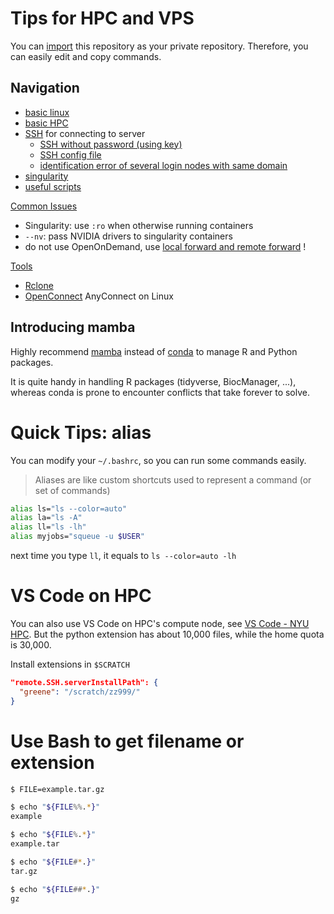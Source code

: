 # Tips for HPC and VPS

You can [import](https://github.com/new/import) this repository as your private repository. Therefore, you can easily edit and copy commands.

## Navigation

- [basic linux](linux.md)
- [basic HPC](hpc.md)
- [SSH](ssh.md) for connecting to server
  - [SSH without password (using key)](ssh.md#public-key-authentication)
  - [SSH config file](ssh.md#config-file)
  - [identification error of several login nodes with same domain](ssh.md#different-servers-with-same-domain)
- [singularity](singularity.md)
- [useful scripts](bin/README.md)

[Common Issues](https://sites.google.com/nyu.edu/nyu-hpc/training-support/resolving-common-issues)

- Singularity: use `:ro` when otherwise running containers
- `--nv`: pass NVIDIA drivers to singularity containers
- do not use OpenOnDemand, use [local forward and remote forward](no-ood.md) !

[Tools](useful-tools.md)

- [Rclone](useful-tools.md#rclone---backup-files)
- [OpenConnect](useful-tools.md#openconnect---vpn) AnyConnect on Linux

## Introducing mamba

Highly recommend [mamba](https://mamba.readthedocs.io/en/latest/) instead of [conda](https://docs.conda.io/en/latest/miniconda.html) to manage R and Python packages.

It is quite handy in handling R packages (tidyverse, BiocManager, ...), whereas conda is prone to encounter conflicts that take forever to solve.

# Quick Tips: alias

You can modify your `~/.bashrc`, so you can run some commands easily.

> Aliases are like custom shortcuts used to represent a command (or set of commands)

```bash
alias ls="ls --color=auto"
alias la="ls -A"
alias ll="ls -lh"
alias myjobs="squeue -u $USER"
```

next time you type `ll`, it equals to `ls --color=auto -lh`

# VS Code on HPC

You can also use VS Code on HPC's compute node, see [VS Code - NYU HPC](https://sites.google.com/nyu.edu/nyu-hpc/training-support/general-hpc-topics/vs-code). But the python extension has about 10,000 files, while the home quota is 30,000.

Install extensions in `$SCRATCH`

```json
"remote.SSH.serverInstallPath": {
  "greene": "/scratch/zz999/"
}
```

# Use Bash to get filename or extension

```bash
$ FILE=example.tar.gz

$ echo "${FILE%%.*}"
example

$ echo "${FILE%.*}"
example.tar

$ echo "${FILE#*.}"
tar.gz

$ echo "${FILE##*.}"
gz
```
